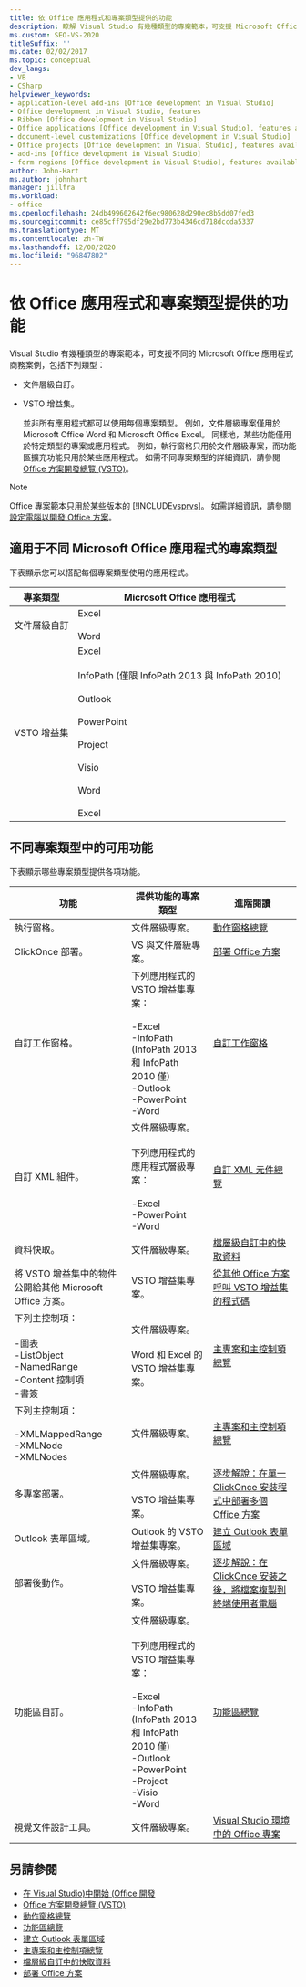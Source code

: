 ```yaml
---
title: 依 Office 應用程式和專案類型提供的功能
description: 瞭解 Visual Studio 有幾種類型的專案範本，可支援 Microsoft Office 應用程式的不同商務案例。
ms.custom: SEO-VS-2020
titleSuffix: ''
ms.date: 02/02/2017
ms.topic: conceptual
dev_langs:
- VB
- CSharp
helpviewer_keywords:
- application-level add-ins [Office development in Visual Studio]
- Office development in Visual Studio, features
- Ribbon [Office development in Visual Studio]
- Office applications [Office development in Visual Studio], features available
- document-level customizations [Office development in Visual Studio]
- Office projects [Office development in Visual Studio], features available
- add-ins [Office development in Visual Studio]
- form regions [Office development in Visual Studio], features available
author: John-Hart
ms.author: johnhart
manager: jillfra
ms.workload:
- office
ms.openlocfilehash: 24db499602642f6ec980628d290ec8b5dd07fed3
ms.sourcegitcommit: ce85cff795df29e2bd773b4346cd718dccda5337
ms.translationtype: MT
ms.contentlocale: zh-TW
ms.lasthandoff: 12/08/2020
ms.locfileid: "96847802"
---
```

# <a name="features-available-by-office-application-and-project-type"></a>依 Office 應用程式和專案類型提供的功能
  Visual Studio 有幾種類型的專案範本，可支援不同的 Microsoft Office 應用程式商務案例，包括下列類型：

- 文件層級自訂。

- VSTO 增益集。

  並非所有應用程式都可以使用每個專案類型。 例如，文件層級專案僅用於 Microsoft Office Word 和 Microsoft Office Excel。 同樣地，某些功能僅用於特定類型的專案或應用程式。 例如，執行窗格只用於文件層級專案，而功能區擴充功能只用於某些應用程式。 如需不同專案類型的詳細資訊，請參閱 [Office 方案開發總覽 &#40;VSTO&#41;](../vsto/office-solutions-development-overview-vsto.md)。

> [!NOTE]
> Office 專案範本只用於某些版本的 [!INCLUDE[vsprvs](../sharepoint/includes/vsprvs-md.md)]。 如需詳細資訊，請參閱 [設定電腦以開發 Office 方案](../vsto/configuring-a-computer-to-develop-office-solutions.md)。

## <a name="project-types-available-for-different-microsoft-office-applications"></a>適用于不同 Microsoft Office 應用程式的專案類型
 下表顯示您可以搭配每個專案類型使用的應用程式。

|專案類型|Microsoft Office 應用程式|
|-------------------|----------------------------------|
|文件層級自訂|Excel<br /><br /> Word|
|VSTO 增益集|Excel<br /><br /> InfoPath (僅限 InfoPath 2013 與 InfoPath 2010)<br /><br /> Outlook<br /><br /> PowerPoint<br /><br /> Project<br /><br /> Visio<br /><br /> Word<br /><br /> Excel|

## <a name="features-available-in-different-project-types"></a>不同專案類型中的可用功能
 下表顯示哪些專案類型提供各項功能。

|功能|提供功能的專案類型|進階閱讀|
|-------------|--------------------------------------------|---------------------|
|執行窗格。|文件層級專案。|[動作窗格總覽](../vsto/actions-pane-overview.md)|
|ClickOnce 部署。|VS 與文件層級專案。|[部署 Office 方案](../vsto/deploying-an-office-solution.md)|
|自訂工作窗格。|下列應用程式的 VSTO 增益集專案：<br /><br /> -Excel<br />-InfoPath (InfoPath 2013 和 InfoPath 2010 僅) <br />-Outlook<br />-PowerPoint<br />-Word|[自訂工作窗格](../vsto/custom-task-panes.md)|
|自訂 XML 組件。|文件層級專案。<br /><br /> 下列應用程式的應用程式層級專案：<br /><br /> -Excel<br />-PowerPoint<br />-Word|[自訂 XML 元件總覽](../vsto/custom-xml-parts-overview.md)|
|資料快取。|文件層級專案。|[檔層級自訂中的快取資料](../vsto/cached-data-in-document-level-customizations.md)|
|將 VSTO 增益集中的物件公開給其他 Microsoft Office 方案。|VSTO 增益集專案。|[從其他 Office 方案呼叫 VSTO 增益集的程式碼](../vsto/calling-code-in-vsto-add-ins-from-other-office-solutions.md)|
|下列主控制項：<br /><br /> -圖表<br />-ListObject<br />-NamedRange<br />-Content 控制項<br />-書簽|文件層級專案。<br /><br /> Word 和 Excel 的 VSTO 增益集專案。|[主專案和主控制項總覽](../vsto/host-items-and-host-controls-overview.md)|
|下列主控制項：<br /><br /> -XMLMappedRange<br />-XMLNode<br />-XMLNodes|文件層級專案。|[主專案和主控制項總覽](../vsto/host-items-and-host-controls-overview.md)|
|多專案部署。|文件層級專案。<br /><br /> VSTO 增益集專案。|[逐步解說：在單一 ClickOnce 安裝程式中部署多個 Office 方案](/previous-versions/dd465290(v=vs.110))|
|Outlook 表單區域。|Outlook 的 VSTO 增益集專案。|[建立 Outlook 表單區域](../vsto/creating-outlook-form-regions.md)|
|部署後動作。|文件層級專案。<br /><br /> VSTO 增益集專案。|[逐步解說：在 ClickOnce 安裝之後，將檔案複製到終端使用者電腦](/previous-versions/dd465291(v=vs.110))|
|功能區自訂。|文件層級專案。<br /><br /> 下列應用程式的 VSTO 增益集專案：<br /><br /> -Excel<br />-InfoPath (InfoPath 2013 和 InfoPath 2010 僅) <br />-Outlook<br />-PowerPoint<br />-Project<br />-Visio<br />-Word|[功能區總覽](../vsto/ribbon-overview.md)|
|視覺文件設計工具。|文件層級專案。|[Visual Studio 環境中的 Office 專案](../vsto/office-projects-in-the-visual-studio-environment.md)|

## <a name="see-also"></a>另請參閱
- [在 Visual Studio&#41;中開始 &#40;Office 開發 ](../vsto/getting-started-office-development-in-visual-studio.md)
- [Office 方案開發總覽 &#40;VSTO&#41;](../vsto/office-solutions-development-overview-vsto.md)
- [動作窗格總覽](../vsto/actions-pane-overview.md)
- [功能區總覽](../vsto/ribbon-overview.md)
- [建立 Outlook 表單區域](../vsto/creating-outlook-form-regions.md)
- [主專案和主控制項總覽](../vsto/host-items-and-host-controls-overview.md)
- [檔層級自訂中的快取資料](../vsto/cached-data-in-document-level-customizations.md)
- [部署 Office 方案](../vsto/deploying-an-office-solution.md)